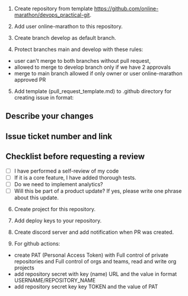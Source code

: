 1. Create repository from template https://github.com/online-marathon/devops_practical-git.

2. Add user online-marathon to this repository.

3. Create branch develop as default branch.


4. Protect branches main and develop with these rules:
- user can't merge to both branches without pull request,
- allowed to merge to develop branch only if we have 2 approvals
- merge to main branch allowed if only owner or user online-marathon approved PR
5. Add template (pull_request_template.md) to .github directory for creating issue in format:

## Describe your changes

## Issue ticket number and link

## Checklist before requesting a review
- [ ] I have performed a self-review of my code
- [ ] If it is a core feature, I have added thorough tests.
- [ ] Do we need to implement analytics?
- [ ] Will this be part of a product update? If yes, please write one phrase about this update.

6. Create project for this repository.

7. Add deploy keys to your repository.

8. Create discord server and add notification when PR was created.

9. For github actions: 
- create PAT (Personal Access Token) with Full control of private repositories and Full control of orgs and teams, read and write org projects
- add repository secret with key (name) URL and the value in format USERNAME/REPOSITORY_NAME 
- add repository secret key key TOKEN and the value of PAT



